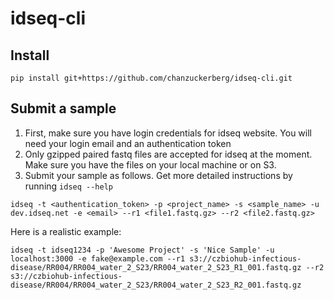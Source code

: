# idseq-cli


## Install

`pip install git+https://github.com/chanzuckerberg/idseq-cli.git`

## Submit a sample
1. First, make sure you have login credentials for idseq website. You will need your login email and an authentication token
1. Only gzipped paired fastq files are accepted for idseq at the moment. Make sure you have the files on your local machine or on S3.
1. Submit your sample as follows. Get more detailed instructions by running `idseq --help`

```
idseq -t <authentication_token> -p <project_name> -s <sample_name> -u dev.idseq.net -e <email> --r1 <file1.fastq.gz> --r2 <file2.fastq.gz>

```

Here is a realistic example:

```
idseq -t idseq1234 -p 'Awesome Project' -s 'Nice Sample' -u localhost:3000 -e fake@example.com --r1 s3://czbiohub-infectious-disease/RR004/RR004_water_2_S23/RR004_water_2_S23_R1_001.fastq.gz --r2 s3://czbiohub-infectious-disease/RR004/RR004_water_2_S23/RR004_water_2_S23_R2_001.fastq.gz

```

